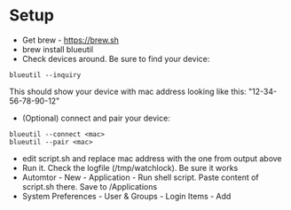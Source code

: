 # Setup
* Get brew - https://brew.sh
* brew install blueutil
* Check devices around. Be sure to find your device:
```
blueutil --inquiry
```
This should show your device with mac address looking like this: "12-34-56-78-90-12"
* (Optional) connect and pair your device:
```
blueutil --connect <mac>
blueutil --pair <mac>
```
* edit script.sh and replace mac address with the one from output above
* Run it. Check the logfile (/tmp/watchlock). Be sure it works
* Automtor - New - Application - Run shell script. Paste content of script.sh there. Save to /Applications
* System Preferences - User & Groups - Login Items - Add

